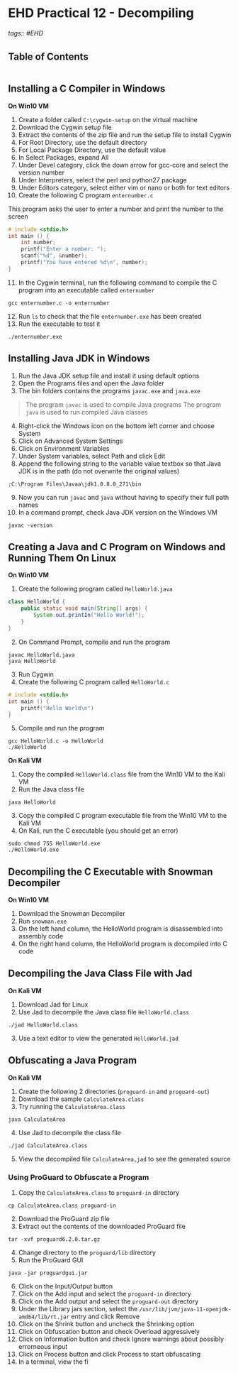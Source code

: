 # EHD Practical 12 - Decompiling

###### tags:: #EHD 

## Table of Contents
```toc
```

## Installing a C Compiler in Windows
**On Win10 VM**
1. Create a folder called `C:\cygwin-setup` on the virtual machine
2. Download the Cygwin setup file
3. Extract the contents of the zip file and run the setup file to install Cygwin
4. For Root Directory, use the default directory
5. For Local Package Directory, use the default value
6. In Select Packages, expand All
7. Under Devel category, click the down arrow for gcc-core and select the version number
8. Under Interpreters, select the perl and python27 package
9. Under Editors category, select either vim or nano or both for text editors
10. Create the following C program `enternumber.c`

This program asks the user to enter a number and print the number to the screen
```c
# include <stdio.h>
int main () {
	int number;
	printf("Enter a number: ");
	scanf("%d", &number);
	printf("You have entered %d\n", number);
}
```
11. In the Cygwin terminal, run the following command to compile the C program into an executable called `enternumber`
```
gcc enternumber.c -o enternumber
```
12. Run `ls` to check that the file `enternumber.exe` has been created
13. Run the executable to test it
```
./enternumber.exe
```

## Installing Java JDK in Windows
1. Run the Java JDK setup file and install it using default options
2. Open the Programs files and open the Java folder
3. The bin folders contains the programs `javac.exe` and `java.exe`

> The program `javac` is used to compile Java programs
> The program `java` is used to run compiled Java classes

4. Right-click the Windows icon on the bottom left corner and choose System
5. Click on Advanced System Settings
6. Click on Environment Variables
7. Under System variables, select Path and click Edit
8. Append the following string to the variable value textbox so that Java JDK is in the path (do not overwrite the original values)
```
;C:\Program Files\Javaa\jdk1.0.8.0_271\bin
```
9. Now you can run `javac` and `java` without having to specify their full path names
10. In a command prompt, check Java JDK version on the Windows VM 
```
javac -version
```

## Creating a Java and C Program on Windows and Running Them On Linux
**On Win10 VM**
1. Create the following program called `HelloWorld.java`
```java
class HelloWorld {
	public static void main(String[] args) {
		System.out.printIn("Hello World!");
	}
}
```
2. On Command Prompt, compile and run the program
```
javac HelloWorld.java
java HelloWorld
```

3. Run Cygwin
4. Create the following C program called `HelloWorld.c`
```c
# include <stdio.h>
int main () {
	printf("Hello World\n")
}
```

5. Compile and run the program
```
gcc HelloWorld.c -o HelloWorld
./HelloWorld
```

**On Kali VM**
1. Copy the compiled `HelloWorld.class` file from the Win10 VM to the Kali VM
2. Run the Java class file
```
java HelloWorld
```
3. Copy the compiled C program executable file from the Win10 VM to the Kali VM
4. On Kali, run the C executable (you should get an error)
```
sudo chmod 755 HelloWorld.exe
./HelloWorld.exe
```

## Decompiling the C Executable with Snowman Decompiler
**On Win10 VM**
1. Download the Snowman Decompiler 
2. Run `snowman.exe`
3. On the left hand column, the HelloWorld program is disassembled into assembly code
4. On the right hand column, the HelloWorld program is decompiled into C code

## Decompiling the Java Class File with Jad
**On Kali VM**
1. Download Jad for Linux 
2. Use Jad to decompile the Java class file `HelloWorld.class`
```
./jad HelloWorld.class
```
3. Use a text editor to view the generated `HelloWorld.jad`

## Obfuscating a Java Program
**On Kali VM**
1. Create the following 2 directories (`proguard-in` and `proguard-out`)
2. Download the sample `CalculateArea.class`
3. Try running the `CalculateArea.class`
```
java CalculateArea
```
4. Use Jad to decompile the class file
```
./jad CalculateArea.class
```
5. View the decompiled file `CalculateArea,jad` to see the generated source

### Using ProGuard to Obfuscate a Program
1. Copy the `CalculateArea.class` to `proguard-in` directory
```
cp CalculateArea.class proguard-in
```

2. Download the ProGuard zip file
3. Extract out the contents of the downloaded ProGuard file
```
tar -xvf proguard6.2.0.tar.gz
```
4. Change directory to the `proguard/lib` directory
5. Run the ProGuard GUI
```
java -jar proguardgui.jar
```
6. Click on the Input/Output button
7. Click on the Add input and select the `proguard-in` directory 
8. Click on the Add output and select the `proguard-out` directory
9. Under the Library jars section, select the `/usr/lib/jvm/java-11-openjdk-amd64/lib/rt.jar` entry and click Remove
10. Click on the Shrink button and uncheck the Shrinking option
11. Click on Obfuscation button and check Overload aggressively
12. Click on Information button and check Ignore warnings about possibly errorneous input
13. Click on Process button and click Process to start obfuscating
14. In a terminal, view the fi